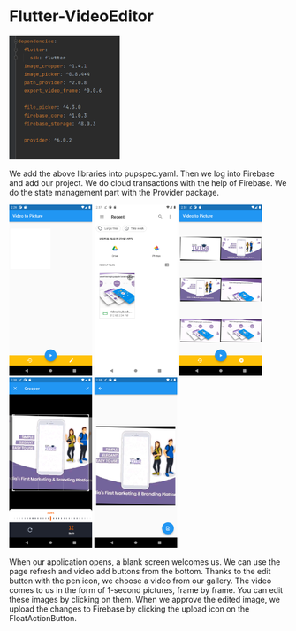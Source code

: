 # Flutter-VideoEditor

<img src="https://github.com/anilyilmaz108/Flutter-VideoEditor/blob/main/task/assets/6.PNG" width="200"/>


We add the above libraries into pupspec.yaml. Then we log into Firebase and add our project. We do cloud transactions with the help of Firebase. We do the state management part with the Provider package.


<img src="https://github.com/anilyilmaz108/Flutter-VideoEditor/blob/main/task/assets/1.png" width="150"/> <img src="https://github.com/anilyilmaz108/Flutter-VideoEditor/blob/main/task/assets/2.png" width="150"/> <img src="https://github.com/anilyilmaz108/Flutter-VideoEditor/blob/main/task/assets/3.png" width="150"/><img src="https://github.com/anilyilmaz108/Flutter-VideoEditor/blob/main/task/assets/4.png" width="150"/> <img src="https://github.com/anilyilmaz108/Flutter-VideoEditor/blob/main/task/assets/5.png" width="150"/> 


When our application opens, a blank screen welcomes us. We can use the page refresh and video add buttons from the bottom. Thanks to the edit button with the pen icon, we choose a video from our gallery. The video comes to us in the form of 1-second pictures, frame by frame. You can edit these images by clicking on them. When we approve the edited image, we upload the changes to Firebase by clicking the upload icon on the FloatActionButton.

